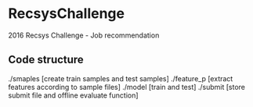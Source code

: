 # RecsysChallenge
2016 Recsys Challenge - Job recommendation

Code structure
---
./smaples [create train samples and test samples]
./feature_p [extract features according to sample files]
./model [train and test]
./submit [store submit file and offline evaluate function]